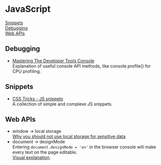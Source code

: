 # JavaScript

[Snippets](#snippets)\
[Debugging](#debugging)\
[Web APIs](#web-apis)

## Debugging <a name="debugging"></a>

- [Mastering The Developer Tools Console](https://blog.teamtreehouse.com/mastering-developer-tools-console)\
  Explanation of useful console API methods, like console.profile() for CPU profiling.

## Snippets <a name="snippets"></a>

- [CSS Tricks - JS snippets](https://css-tricks.com/snippets/javascript/)\
  A collection of simple and complexe JS snippets.

## Web APIs <a name="web-apis"></a>

- window -> local storage\
  [Why you should not use local storage for sensitive data](https://www.rdegges.com/2018/please-stop-using-local-storage/)
- document -> designMode\
  Entering `document.designMode = 'on'` in the browser console will make every text on the page editable.\
  [Visual explanation](https://twitter.com/sulco/status/1177559150563344384).
